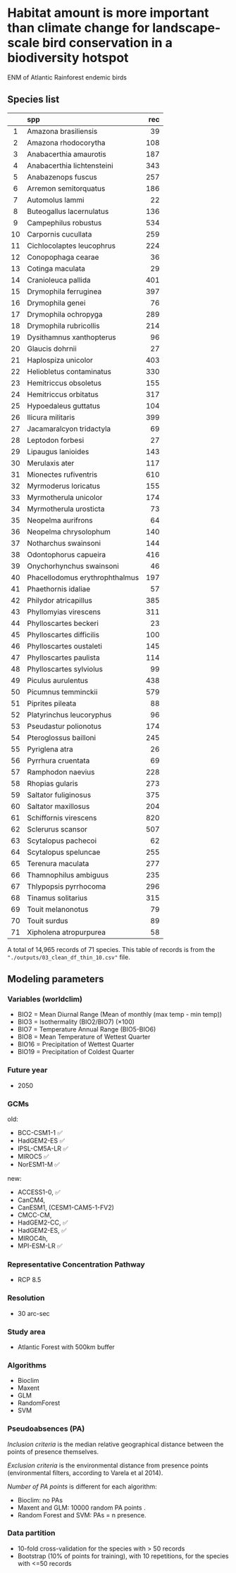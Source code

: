 # Habitat amount is more important than climate change for landscape-scale bird conservation in a biodiversity hotspot

ENM of Atlantic Rainforest endemic birds

## Species list

|   |spp                            | rec|
|:-:|:------------------------------|---:|
|1  |Amazona brasiliensis           |  39|
|2  |Amazona rhodocorytha           | 108|
|3  |Anabacerthia amaurotis         | 187|
|4  |Anabacerthia lichtensteini     | 343|
|5  |Anabazenops fuscus             | 257|
|6  |Arremon semitorquatus          | 186|
|7  |Automolus lammi                |  22|
|8  |Buteogallus lacernulatus       | 136|
|9  |Campephilus robustus           | 534|
|10 |Carpornis cucullata            | 259|
|11 |Cichlocolaptes leucophrus      | 224|
|12 |Conopophaga cearae             |  36|
|13 |Cotinga maculata               |  29|
|14 |Cranioleuca pallida            | 401|
|15 |Drymophila ferruginea          | 397|
|16 |Drymophila genei               |  76|
|17 |Drymophila ochropyga           | 289|
|18 |Drymophila rubricollis         | 214|
|19 |Dysithamnus xanthopterus       |  96|
|20 |Glaucis dohrnii                |  27|
|21 |Haplospiza unicolor            | 403|
|22 |Heliobletus contaminatus       | 330|
|23 |Hemitriccus obsoletus          | 155|
|24 |Hemitriccus orbitatus          | 317|
|25 |Hypoedaleus guttatus           | 104|
|26 |Ilicura militaris              | 399|
|27 |Jacamaralcyon tridactyla       |  69|
|28 |Leptodon forbesi               |  27|
|29 |Lipaugus lanioides             | 143|
|30 |Merulaxis ater                 | 117|
|31 |Mionectes rufiventris          | 610|
|32 |Myrmoderus loricatus           | 155|
|33 |Myrmotherula unicolor          | 174|
|34 |Myrmotherula urosticta         |  73|
|35 |Neopelma aurifrons             |  64|
|36 |Neopelma chrysolophum          | 140|
|37 |Notharchus swainsoni           | 144|
|38 |Odontophorus capueira          | 416|
|39 |Onychorhynchus swainsoni       |  46|
|40 |Phacellodomus erythrophthalmus | 197|
|41 |Phaethornis idaliae            |  57|
|42 |Philydor atricapillus          | 385|
|43 |Phyllomyias virescens          | 311|
|44 |Phylloscartes beckeri          |  23|
|45 |Phylloscartes difficilis       | 100|
|46 |Phylloscartes oustaleti        | 145|
|47 |Phylloscartes paulista         | 114|
|48 |Phylloscartes sylviolus        |  99|
|49 |Piculus aurulentus             | 438|
|50 |Picumnus temminckii            | 579|
|51 |Piprites pileata               |  88|
|52 |Platyrinchus leucoryphus       |  96|
|53 |Pseudastur polionotus          | 174|
|54 |Pteroglossus bailloni          | 245|
|55 |Pyriglena atra                 |  26|
|56 |Pyrrhura cruentata             |  69|
|57 |Ramphodon naevius              | 228|
|58 |Rhopias gularis                | 273|
|59 |Saltator fuliginosus           | 375|
|60 |Saltator maxillosus            | 204|
|61 |Schiffornis virescens          | 820|
|62 |Sclerurus scansor              | 507|
|63 |Scytalopus pachecoi            |  62|
|64 |Scytalopus speluncae           | 255|
|65 |Terenura maculata              | 277|
|66 |Thamnophilus ambiguus          | 235|
|67 |Thlypopsis pyrrhocoma          | 296|
|68 |Tinamus solitarius             | 315|
|69 |Touit melanonotus              |  79|
|70 |Touit surdus                   |  89|
|71 |Xipholena atropurpurea         |  58|

A total of 14,965 records of 71 species. 
This table of records is from the `"./outputs/03_clean_df_thin_10.csv"` file. 

## Modeling parameters 

### Variables (worldclim)

- BIO2 = Mean Diurnal Range (Mean of monthly (max temp - min temp))
- BIO3 = Isothermality (BIO2/BIO7) (×100)
- BIO7 = Temperature Annual Range (BIO5-BIO6)
- BIO8 = Mean Temperature of Wettest Quarter
- BIO16 = Precipitation of Wettest Quarter
- BIO19 = Precipitation of Coldest Quarter

### Future year

- 2050

### GCMs
old:
- BCC-CSM1-1 ✅
- HadGEM2-ES ✅
- IPSL-CM5A-LR ✅
- MIROC5 ✅
- NorESM1-M ✅

new:
- ACCESS1-0, ✅
- CanCM4, 
- CanESM1, (CESM1-CAM5-1-FV2)
- CMCC-CM, 
- HadGEM2-CC, ✅
- HadGEM2-ES, ✅
- MIROC4h, 
- MPI-ESM-LR ✅

### Representative Concentration Pathway

- RCP 8.5

### Resolution 

- 30 arc-sec

### Study area

- Atlantic Forest with 500km buffer

### Algorithms

- Bioclim
- Maxent
- GLM
- RandomForest
- SVM

### Pseudoabsences (PA)

*Inclusion criteria* is the median relative geographical distance between the points of presence themselves.

*Exclusion criteria* is the environmental distance from presence points (environmental filters, according to Varela et al 2014).

*Number of PA points* is different for each algorithm:
- Bioclim: no PAs
- Maxent and GLM: 10000 random PA points .
- Random Forest and SVM: PAs = n presence. 

### Data partition

- 10-fold cross-validation for the species with > 50 records
- Bootstrap (10% of points for training), with 10 repetitions, for the species with <=50 records

